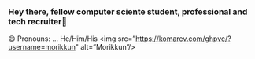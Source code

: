 ### Hey there, fellow computer sciente student, professional and tech recruiter👋
😄 Pronouns: ... He/Him/His
<img src=”https://komarev.com/ghpvc/?username=morikkun" alt=”Morikkun”/>

<!--
**Morikkun/Morikkun** is a ✨ _special_ ✨ repository because its `README.md` (this file) appears on your GitHub profile.

- 🔭 I’m currently working on ...
- 🌱 I’m currently learning ...
- 👯 I’m looking to collaborate on ...
- 🤔 I’m looking for help with ...
- 💬 Ask me about ...
- 📫 How to reach me: ...
- 
- ⚡ Fun fact: ...
-->
                                                     
